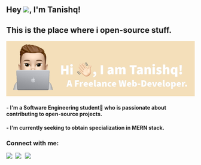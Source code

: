 ## Hey <img src="https://github.com/TheDudeThatCode/TheDudeThatCode/blob/master/Assets/Hi.gif" width="29px">, I'm Tanishq!                                                        
## This is the place where i open-source stuff.

<img src="Untitled Design (4).png" alt="profile" width="600px">

#### - I'm a Software Engineering student🚀 who is passionate about contributing to open-source projects. 
#### - I'm currently seeking to obtain specialization in MERN stack.
 
### Connect with me:

<a href="https://www.linkedin.com/in/tanishq-kala-a3806a1aa/">
  <img align="left" width="24px" src="https://cdn.jsdelivr.net/npm/simple-icons@v3/icons/linkedin.svg"  />
</a>
<a href="https://twitter.com/Tanishqkala_">
  <img align="left" width="26px" src="https://cdn.jsdelivr.net/npm/simple-icons@v3/icons/twitter.svg" />
</a>
<a href="mailto:tanishqkala99@gmail.com">
  <img align="left" width="26px" src="https://cdn.jsdelivr.net/npm/simple-icons@v3/icons/gmail.svg" />
</a>


